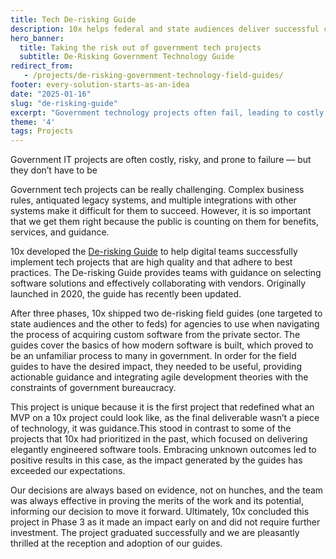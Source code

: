 ```yaml
---
title: Tech De-risking Guide
description: 10x helps federal and state audiences deliver successful custom technology by providing actionable guidance on the realities of development. 
hero_banner:
  title: Taking the risk out of government tech projects
  subtitle: De-Risking Government Technology Guide
redirect_from: 
   - /projects/de-risking-government-technology-field-guides/
footer: every-solution-starts-as-an-idea
date: "2025-01-16"
slug: "de-risking-guide"
excerpt: "Government technology projects often fail, leading to costly budget overruns and negative impacts on the public. 10x is helping federal and state audiences deliver successful custom technology by providing actionable guidance on the realities of development."
theme: '4'
tags: Projects
---
```


<p class="usa-intro">  
    Government IT projects are often costly, risky, and prone to failure — but they don’t have to be
</p>

Government tech projects can be really challenging. Complex business rules, antiquated legacy systems, and multiple integrations with other systems make it difficult for them to succeed. However, it is so important that we get them right because the public is counting on them for benefits, services, and guidance.

10x developed the <a class="usa-link--external" rel="noreferrer" href="https://guides.18f.gov/derisking-government-tech/">De-risking Guide</a> to help digital teams successfully implement tech projects that are high quality and that adhere to best practices. The De-risking Guide provides teams with guidance on selecting software solutions and effectively collaborating with vendors. Originally launched in 2020, the guide has recently been updated.

After three phases, 10x shipped two de-risking field guides (one targeted to state audiences and the other to feds) for agencies to use when navigating the process of acquiring custom software from the private sector. The guides cover the basics of how modern software is built, which proved to be an unfamiliar process to many in government. In order for the field guides to have the desired impact, they needed to be useful, providing actionable guidance and integrating agile development theories with the constraints of government bureaucracy. 

This project is unique because it is the first project that redefined what an MVP on a 10x project could look like, as the final deliverable wasn’t a piece of technology, it was guidance.This stood in contrast to some of the projects that 10x had prioritized in the past, which focused on delivering elegantly engineered software tools. Embracing unknown outcomes led to positive results in this case, as the impact generated by the guides has exceeded our expectations. 

Our decisions are always based on evidence, not on hunches, and the team was always effective in proving the merits of the work and its potential, informing our decision to move it forward. Ultimately, 10x concluded this project in Phase 3 as it made an impact early on and did not require further investment. The project graduated successfully and we are pleasantly thrilled at the reception and adoption of our guides.